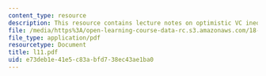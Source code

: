 ```yaml
---
content_type: resource
description: This resource contains lecture notes on optimistic VC inequality.
file: /media/https%3A/open-learning-course-data-rc.s3.amazonaws.com/18-465-topics-in-statistics-statistical-learning-theory-spring-2007/e73deb1e41e5c83abfd738ec43ae1ba0_l11.pdf
file_type: application/pdf
resourcetype: Document
title: l11.pdf
uid: e73deb1e-41e5-c83a-bfd7-38ec43ae1ba0
---
```

